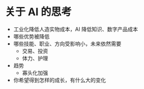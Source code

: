 # 关于 AI 的思考

- 工业化降低人造实物成本，AI 降低知识、数字产品成本
- 哪些优势被降低
- 哪些技能、职业、方向受影响小，未来依然需要
	- 交易、投资
	- 体力、护理
- 趋势
	- 寡头化加强
- 你希望得到怎样的成长，有什么大的变化